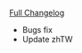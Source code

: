 [Full Changelog](https://github.com/enderneko/Cell/compare/r99-release...c1238c2d88bed1b7e063d50981c98fd0e0b21e76)

- Bugs fix
- Update zhTW
